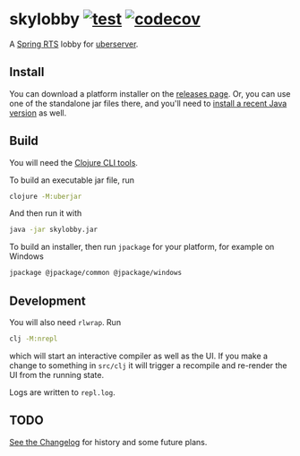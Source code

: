 # skylobby [![test](https://github.com/skynet-gh/skylobby/actions/workflows/test.yml/badge.svg)](https://github.com/skynet-gh/skylobby/actions/workflows/test.yml) [![codecov](https://codecov.io/gh/skynet-gh/skylobby/branch/master/graph/badge.svg?token=CXO1YGKX5W)](https://codecov.io/gh/skynet-gh/skylobby)

A [Spring RTS](https://springrts.com/) lobby for [uberserver](https://github.com/spring/uberserver).


## Install

You can download a platform installer on the [releases page](https://github.com/skynet-gh/skylobby/releases/latest). Or, you can use one of the standalone jar files there, and you'll need to [install a recent Java version](https://adoptopenjdk.net/?variant=openjdk15) as well.


## Build


You will need the [Clojure CLI tools](https://clojure.org/guides/getting_started#_clojure_installer_and_cli_tools).

To build an executable jar file, run

```bash
clojure -M:uberjar
```

And then run it with

```bash
java -jar skylobby.jar
```

To build an installer, then run `jpackage` for your platform, for example on Windows

```bash
jpackage @jpackage/common @jpackage/windows
```


## Development

You will also need `rlwrap`. Run

```bash
clj -M:nrepl
```

which will start an interactive compiler as well as the UI. If you make a change to something in `src/clj` it will trigger a recompile and re-render the UI from the running state.

Logs are written to `repl.log`.

## TODO

[See the Changelog](./CHANGELOG.md) for history and some future plans.
